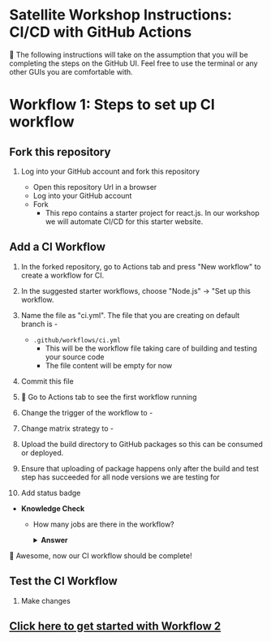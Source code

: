 # Satellite Workshop Instructions: CI/CD with GitHub Actions

:bookmark: The following instructions will take on the assumption that you will be completing the steps on the GitHub UI. Feel free to use the terminal or any other GUIs you are comfortable with.


# Workflow 1: Steps to set up CI workflow

## Fork this repository

1. Log into your GitHub account and fork this repository <repoUrl>

    - Open this repository Url in a browser
    - Log into your GitHub account
    - Fork
      - This repo contains a starter project for react.js. In our workshop we will automate CI/CD for this starter website.

## Add a CI Workflow

1. In the forked repository, go to Actions tab and press "New workflow" to create a workflow for CI.

3. In the suggested starter workflows, choose "Node.js" -> "Set up this workflow.

4. Name the file as "ci.yml". The file that you are creating on default branch is - 
    - `.github/workflows/ci.yml`
      - This will be the workflow file taking care of building and testing your source code
      - The file content will be empty for now
     
4. Commit this file

6. :tada: Go to Actions tab to see the first workflow running

6. Change the trigger of the workflow to - 

7. Change matrix strategy to -

9. Upload the build directory to GitHub packages so this can be consumed or deployed. 

10. Ensure that uploading of package happens only after the build and test step has succeeded for all node versions we are testing for

11. Add status badge

- **Knowledge Check**

  - How many jobs are there in the workflow?
    <details><summary><b>Answer</b></summary>
   
    </details>


:tada: Awesome, now our CI workflow should be complete!

## Test the CI Workflow

1. Make changes

## [Click here to get started with Workflow 2](./workshop_instructions2.md)
